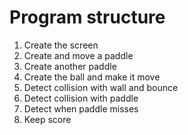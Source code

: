 # Program structure

1. Create the screen  
2. Create and move a paddle  
3. Create another paddle  
4. Create the ball and make it move  
5. Detect collision with wall and bounce  
6. Detect collision with paddle  
7. Detect when paddle misses  
8. Keep score  

